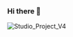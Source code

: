 ### Hi there 👋

<!--
**DiaaEldinHassan/DiaaEldinHassan** is a ✨ _special_ ✨ repository because its `README.md` (this file) appears on your GitHub profile.


Here are some ideas to get you started:

- 🔭 I’m currently working on ...
- 🌱 I’m currently learning ...
- 👯 I’m looking to collaborate on ...
- 🤔 I’m looking for help with ...
- 💬 Ask me about ...
- 📫 How to reach me: ...
- 😄 Pronouns: ...
- ⚡ Fun fact: ...
-->
![Studio_Project_V4](https://github.com/DiaaEldinHassan/DiaaEldinHassan/assets/102254510/2575d64a-51ff-4ed2-adc8-2d34363967ec)
